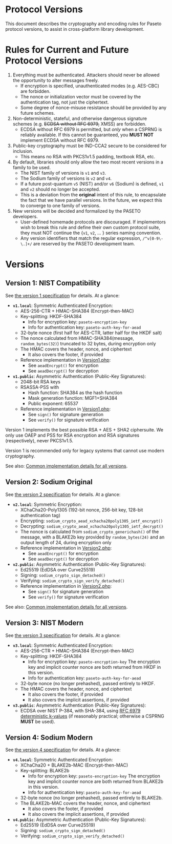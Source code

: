 # Protocol Versions

This document describes the cryptography and encoding rules for Paseto protocol versions,
to assist in cross-platform library development.

# Rules for Current and Future Protocol Versions

1. Everything must be authenticated. Attackers should never be allowed the opportunity
   to alter messages freely.
   * If encryption is specified, unauthenticated modes (e.g. AES-CBC) are forbidden.
   * The nonce or initialization vector must be covered by the authentication
     tag, not just the ciphertext.
   * Some degree of nonce-misuse resistance should be provided by any future schemes. 
2. Non-deterministic, stateful, and otherwise dangerous signature schemes (e.g. ~~ECDSA
   without RFC 6979,~~ XMSS) are forbidden.
   * ECDSA without RFC 6979 is permitted, but *only* when a CSPRNG is reliably available.
     If this cannot be guaranteed, you **MUST NOT** implement ECDSA without RFC 6979.
3. Public-key cryptography must be IND-CCA2 secure to be considered for inclusion.
   * This means no RSA with PKCS1v1.5 padding, textbook RSA, etc.
4. By default, libraries should only allow the two most recent versions in a family
   to be used.
   * The NIST family of versions is `v1` and `v3`.
   * The Sodium family of versions is `v2` and `v4`.
   * If a future post-quantum `v5` (NIST) and/or `v6` (Sodium) is defined, 
     `v1` and `v2` should no longer be accepted.
   * This is a deviation from the **original** intent of this rule, to encapsulate
     the fact that we have parallel versions. In the future, we expect this to converge
     to one family of versions.
5. New versions will be decided and formalized by the PASETO developers. 
   * User-defined homemade protocols are discouraged. If implementors wish to break
     this rule and define their own custom protocol suite, they must NOT continue
     the {`v1`, `v2`, ... } series naming convention.
   * Any version identifiers that match the regular expression, `/^v[0-9\-\.]+/` are
     reserved by the PASETO development team.

# Versions

## Version 1: NIST Compatibility

See [the version 1 specification](Version1.md) for details. At a glance:

* **`v1.local`**: Symmetric Authenticated Encryption:
  * AES-256-CTR + HMAC-SHA384 (Encrypt-then-MAC)
  * Key-splitting: HKDF-SHA384
    * Info for encryption key: `paseto-encryption-key`
    * Info for authentication key: `paseto-auth-key-for-aead`
  * 32-byte nonce (first half for AES-CTR, latter half for the HKDF salt)
  * The nonce calculated from HMAC-SHA384(message, `random_bytes(32)`)
    truncated to 32 bytes, during encryption only
  * The HMAC covers the header, nonce, and ciphertext
      * It also covers the footer, if provided
  * Reference implementation in [Version1.php](https://github.com/paragonie/paseto/blob/master/src/Protocol/Version1.php):
    * See `aeadEncrypt()` for encryption
    * See `aeadDecrypt()` for decryption
* **`v1.public`**: Asymmetric Authentication (Public-Key Signatures):
  * 2048-bit RSA keys
  * RSASSA-PSS with
    * Hash function: SHA384 as the hash function
    * Mask generation function: MGF1+SHA384
    * Public exponent: 65537
  * Reference implementation in [Version1.php](https://github.com/paragonie/paseto/blob/master/src/Protocol/Version1.php):
    * See `sign()` for signature generation
    * See `verify()` for signature verification

Version 1 implements the best possible RSA + AES + SHA2 ciphersuite. We only use
OAEP and PSS for RSA encryption and RSA signatures (respectively), never PKCS1v1.5.

Version 1 is recommended only for legacy systems that cannot use modern cryptography.

See also: [Common implementation details for all versions](Common.md).

## Version 2: Sodium Original

See [the version 2 specification](Version2.md) for details. At a glance:

* **`v2.local`**: Symmetric Encryption:
  * XChaCha20-Poly1305 (192-bit nonce, 256-bit key, 128-bit authentication tag)
  * Encrypting: `sodium_crypto_aead_xchacha20poly1305_ietf_encrypt()`
  * Decrypting: `sodium_crypto_aead_xchacha20poly1305_ietf_decrypt()`
  * The nonce is calculated from `sodium_crypto_generichash()` of the message,
    with a BLAKE2b key provided by `random_bytes(24)` and an output length of 24,
    during encryption only
  * Reference implementation in [Version2.php](https://github.com/paragonie/paseto/blob/master/src/Protocol/Version2.php):
    * See `aeadEncrypt()` for encryption
    * See `aeadDecrypt()` for decryption
* **`v2.public`**: Asymmetric Authentication (Public-Key Signatures):
  * Ed25519 (EdDSA over Curve25519)
  * Signing: `sodium_crypto_sign_detached()` 
  * Verifying: `sodium_crypto_sign_verify_detached()`
  * Reference implementation in [Version2.php](https://github.com/paragonie/paseto/blob/master/src/Protocol/Version2.php):
    * See `sign()` for signature generation
    * See `verify()` for signature verification

See also: [Common implementation details for all versions](Common.md).

## Version 3: NIST Modern

See [the version 3 specification](Version3.md) for details. At a glance:

* **`v3.local`**: Symmetric Authenticated Encryption:
    * AES-256-CTR + HMAC-SHA384 (Encrypt-then-MAC)
    * Key-splitting: HKDF-SHA384
        * Info for encryption key: `paseto-encryption-key`
          The encryption key and implicit counter nonce are both returned
          from HKDF in this version.
        * Info for authentication key: `paseto-auth-key-for-aead`
    * 32-byte nonce (no longer prehashed), passed entirely to HKDF.
    * The HMAC covers the header, nonce, and ciphertext
      * It also covers the footer, if provided
      * It also covers the implicit assertions, if provided
* **`v3.public`**: Asymmetric Authentication (Public-Key Signatures):
    * ECDSA over NIST P-384, with SHA-384,
      using [RFC 6979 deterministic k-values](https://tools.ietf.org/html/rfc6979)
      (if reasonably practical; otherwise a CSPRNG **MUST** be used).

## Version 4: Sodium Modern

See [the version 4 specification](Version4.md) for details. At a glance:

* **`v4.local`**: Symmetric Authenticated Encryption:
    * XChaCha20 + BLAKE2b-MAC (Encrypt-then-MAC)
    * Key-splitting: BLAKE2b
        * Info for encryption key: `paseto-encryption-key`
          The encryption key and implicit counter nonce are both returned
          from BLAKE2b in this version.
        * Info for authentication key: `paseto-auth-key-for-aead`
    * 32-byte nonce (no longer prehashed), passed entirely to BLAKE2b.
    * The BLAKE2b-MAC covers the header, nonce, and ciphertext
        * It also covers the footer, if provided
        * It also covers the implicit assertions, if provided
* **`v4.public`**: Asymmetric Authentication (Public-Key Signatures):
    * Ed25519 (EdDSA over Curve25519)
    * Signing: `sodium_crypto_sign_detached()`
    * Verifying: `sodium_crypto_sign_verify_detached()`

